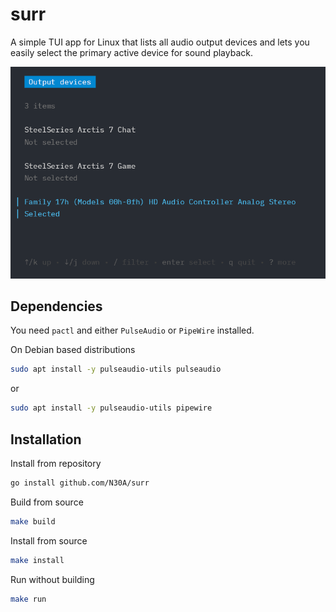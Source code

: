 # surr

A simple TUI app for Linux that lists all audio output devices and lets you easily select the primary active device for sound playback.

![Screenshot of app](./images/surr.png)

## Dependencies

You need `pactl` and either `PulseAudio` or `PipeWire` installed.

On Debian based distributions

```bash
sudo apt install -y pulseaudio-utils pulseaudio
```
or
```bash
sudo apt install -y pulseaudio-utils pipewire
```

## Installation

Install from repository
```bash
go install github.com/N30A/surr
```

Build from source
```bash
make build
```

Install from source
```bash
make install
```

Run without building
```bash
make run
```
